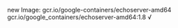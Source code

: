 new Image: gcr.io/google-containers/echoserver-amd64
gcr.io/google_containers/echoserver-amd64:1.8 √

